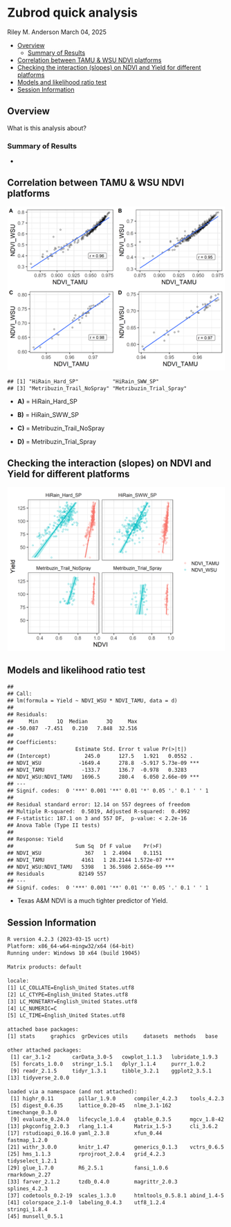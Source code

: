Zubrod quick analysis
================
Riley M. Anderson
March 04, 2025

  

- [Overview](#overview)
  - [Summary of Results](#summary-of-results)
- [Correlation between TAMU & WSU NDVI
  platforms](#correlation-between-tamu--wsu-ndvi-platforms)
- [Checking the interaction (slopes) on NDVI and Yield for different
  platforms](#checking-the-interaction-slopes-on-ndvi-and-yield-for-different-platforms)
- [Models and likelihood ratio test](#models-and-likelihood-ratio-test)
- [Session Information](#session-information)

## Overview

What is this analysis about?

### Summary of Results

- 

## Correlation between TAMU & WSU NDVI platforms

![](Zubrod_analysis_files/figure-gfm/Graph_name-1.png)<!-- -->

    ## [1] "HiRain_Hard_SP"           "HiRain_SWW_SP"           
    ## [3] "Metribuzin_Trail_NoSpray" "Metribuzin_Trial_Spray"

- **A)** = HiRain_Hard_SP

- **B)** = HiRain_SWW_SP

- **C)** = Metribuzin_Trail_NoSpray

- **D)** = Metribuzin_Trial_Spray

## Checking the interaction (slopes) on NDVI and Yield for different platforms

![](Zubrod_analysis_files/figure-gfm/interactions-1.png)<!-- -->

## Models and likelihood ratio test

    ## 
    ## Call:
    ## lm(formula = Yield ~ NDVI_WSU * NDVI_TAMU, data = d)
    ## 
    ## Residuals:
    ##     Min      1Q  Median      3Q     Max 
    ## -50.087  -7.451   0.210   7.848  32.516 
    ## 
    ## Coefficients:
    ##                    Estimate Std. Error t value Pr(>|t|)    
    ## (Intercept)           245.0      127.5   1.921   0.0552 .  
    ## NDVI_WSU            -1649.4      278.8  -5.917 5.73e-09 ***
    ## NDVI_TAMU            -133.7      136.7  -0.978   0.3283    
    ## NDVI_WSU:NDVI_TAMU   1696.5      280.4   6.050 2.66e-09 ***
    ## ---
    ## Signif. codes:  0 '***' 0.001 '**' 0.01 '*' 0.05 '.' 0.1 ' ' 1
    ## 
    ## Residual standard error: 12.14 on 557 degrees of freedom
    ## Multiple R-squared:  0.5019, Adjusted R-squared:  0.4992 
    ## F-statistic: 187.1 on 3 and 557 DF,  p-value: < 2.2e-16
    ## Anova Table (Type II tests)
    ## 
    ## Response: Yield
    ##                    Sum Sq  Df F value    Pr(>F)    
    ## NDVI_WSU              367   1  2.4904    0.1151    
    ## NDVI_TAMU            4161   1 28.2144 1.572e-07 ***
    ## NDVI_WSU:NDVI_TAMU   5398   1 36.5986 2.665e-09 ***
    ## Residuals           82149 557                      
    ## ---
    ## Signif. codes:  0 '***' 0.001 '**' 0.01 '*' 0.05 '.' 0.1 ' ' 1

- Texas A&M NDVI is a much tighter predictor of Yield.

## Session Information

    R version 4.2.3 (2023-03-15 ucrt)
    Platform: x86_64-w64-mingw32/x64 (64-bit)
    Running under: Windows 10 x64 (build 19045)

    Matrix products: default

    locale:
    [1] LC_COLLATE=English_United States.utf8 
    [2] LC_CTYPE=English_United States.utf8   
    [3] LC_MONETARY=English_United States.utf8
    [4] LC_NUMERIC=C                          
    [5] LC_TIME=English_United States.utf8    

    attached base packages:
    [1] stats     graphics  grDevices utils     datasets  methods   base     

    other attached packages:
     [1] car_3.1-2       carData_3.0-5   cowplot_1.1.3   lubridate_1.9.3
     [5] forcats_1.0.0   stringr_1.5.1   dplyr_1.1.4     purrr_1.0.2    
     [9] readr_2.1.5     tidyr_1.3.1     tibble_3.2.1    ggplot2_3.5.1  
    [13] tidyverse_2.0.0

    loaded via a namespace (and not attached):
     [1] highr_0.11        pillar_1.9.0      compiler_4.2.3    tools_4.2.3      
     [5] digest_0.6.35     lattice_0.20-45   nlme_3.1-162      timechange_0.3.0 
     [9] evaluate_0.24.0   lifecycle_1.0.4   gtable_0.3.5      mgcv_1.8-42      
    [13] pkgconfig_2.0.3   rlang_1.1.4       Matrix_1.5-3      cli_3.6.2        
    [17] rstudioapi_0.16.0 yaml_2.3.8        xfun_0.44         fastmap_1.2.0    
    [21] withr_3.0.0       knitr_1.47        generics_0.1.3    vctrs_0.6.5      
    [25] hms_1.1.3         rprojroot_2.0.4   grid_4.2.3        tidyselect_1.2.1 
    [29] glue_1.7.0        R6_2.5.1          fansi_1.0.6       rmarkdown_2.27   
    [33] farver_2.1.2      tzdb_0.4.0        magrittr_2.0.3    splines_4.2.3    
    [37] codetools_0.2-19  scales_1.3.0      htmltools_0.5.8.1 abind_1.4-5      
    [41] colorspace_2.1-0  labeling_0.4.3    utf8_1.2.4        stringi_1.8.4    
    [45] munsell_0.5.1    
